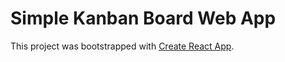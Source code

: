 # Simple Kanban Board Web App

This project was bootstrapped with [Create React App](https://github.com/facebook/create-react-app).
